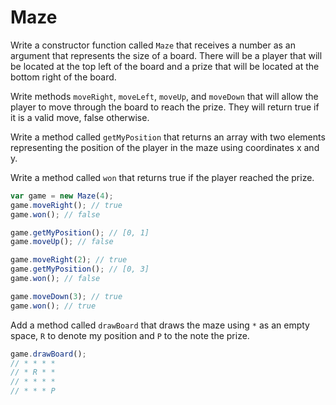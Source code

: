 # Maze

Write a constructor function called `Maze` that receives a number as an argument that represents the size of a board. There will be a player that will be located at the top left of the board and a prize that will be located at the bottom right of the board.

Write methods `moveRight`, `moveLeft`, `moveUp`, and `moveDown` that will allow the player to move through the board to reach the prize. They will return true if it is a valid move, false otherwise.

Write a method called `getMyPosition` that returns an array with two elements representing the position of the player in the maze using coordinates x and y.

Write a method called `won` that returns true if the player reached the prize.

```javascript
var game = new Maze(4);
game.moveRight(); // true
game.won(); // false

game.getMyPosition(); // [0, 1]
game.moveUp(); // false

game.moveRight(2); // true
game.getMyPosition(); // [0, 3]
game.won(); // false

game.moveDown(3); // true
game.won(); // true
```

Add a method called `drawBoard` that draws the maze using `*` as an empty space, `R` to denote my position and `P` to the note the prize.

```javascript
game.drawBoard();
// * * * *
// * R * *
// * * * *
// * * * P
```
